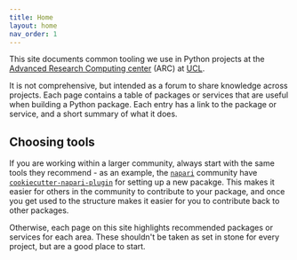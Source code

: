 ```yaml
---
title: Home
layout: home
nav_order: 1
---
```


This site documents common tooling we use in Python projects at the [Advanced Research Computing center](https://www.ucl.ac.uk/arc/) (ARC) at [UCL](https://www.ucl.ac.uk).

It is not comprehensive, but intended as a forum to share knowledge across projects.
Each page contains a table of packages or services that are useful when building a Python package.
Each entry has a link to the package or service, and a short summary of what it does.

## Choosing tools
If you are working within a larger community, always start with the same tools they recommend - as an example, the [`napari`](https://napari.org/) community have  [`cookiecutter-napari-plugin`](https://github.com/napari/cookiecutter-napari-plugin) for setting up a new pacakge.
This makes it easier for others in the community to contribute to your package, and once you get used to the structure makes it easier for you to contribute back to other packages.

Otherwise, each page on this site highlights recommended packages or services for each area.
These shouldn't be taken as set in stone for every project, but are a good place to start.
